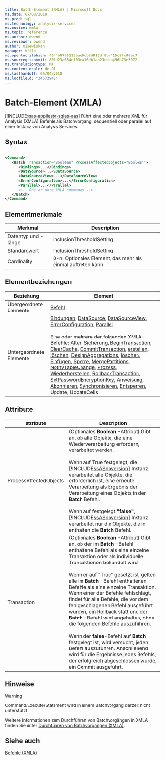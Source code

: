 ```yaml
---
title: Batch-Element (XMLA) | Microsoft Docs
ms.date: 05/08/2018
ms.prod: sql
ms.technology: analysis-services
ms.custom: xmla
ms.topic: reference
ms.author: owend
ms.reviewer: owend
author: minewiskan
manager: kfile
ms.openlocfilehash: 4644b8775212eae0cb6d912df9bc415c5fc96ec7
ms.sourcegitcommit: 808d23a654ef03ea16db1aa23edab496b73e5072
ms.translationtype: MT
ms.contentlocale: de-DE
ms.lasthandoff: 06/04/2018
ms.locfileid: "34573942"
---
```

# <a name="batch-element-xmla"></a>Batch-Element (XMLA)
[!INCLUDE[ssas-appliesto-sqlas-aas](../../../includes/ssas-appliesto-sqlas-aas.md)]
  Führt eine oder mehrere XML für Analysis (XMLA) Befehle als Batchvorgang, sequenziell oder parallel auf einer Instanz von Analysis Services.  
  
## <a name="syntax"></a>Syntax  
  
```xml  
  
<Command>  
   <Batch Transaction="Boolean" ProcessAffectedObjects="Boolean">  
      <Bindings>...</Bindings>  
      <DataSource>...</DataSource>  
      <DataSourceView>...</DataSourceView>  
      <ErrorConfiguration>...</ErrorConfiguration>  
      <Parallel>...</Parallel>  
      <!-- One or more XMLA commands -->  
   </Batch>  
</Command>  
```  
  
## <a name="element-characteristics"></a>Elementmerkmale  
  
|Merkmal|Description|  
|--------------------|-----------------|  
|Datentyp und -länge|InclusionThresholdSetting|  
|Standardwert|InclusionThresholdSetting|  
|Cardinality|0-n: Optionales Element, das mehr als einmal auftreten kann.|  
  
## <a name="element-relationships"></a>Elementbeziehungen  
  
|Beziehung|Element|  
|------------------|-------------|  
|Übergeordnete Elemente|[Befehl](../../../analysis-services/xmla/xml-elements-properties/command-element-xmla.md)|  
|Untergeordnete Elemente|[Bindungen](../../../analysis-services/xmla/xml-elements-properties/bindings-element-xmla.md), [DataSource](../../../analysis-services/xmla/xml-elements-properties/datasource-element-xmla.md), [DataSourceView](../../../analysis-services/xmla/xml-elements-properties/datasourceview-element-xmla.md), [ErrorConfiguration](../../../analysis-services/scripting/objects/errorconfiguration-element-assl.md), [Parallel](../../../analysis-services/xmla/xml-elements-properties/parallel-element-xmla.md)<br /><br /> Eine oder mehrere der folgenden XMLA-Befehle: [Alter](../../../analysis-services/xmla/xml-elements-commands/alter-element-xmla.md), [Sicherung](../../../analysis-services/xmla/xml-elements-commands/backup-element-xmla.md), [BeginTransaction](../../../analysis-services/xmla/xml-elements-commands/begintransaction-element-xmla.md), [ClearCache](../../../analysis-services/xmla/xml-elements-commands/clearcache-element-xmla.md), [ CommitTransaction](../../../analysis-services/xmla/xml-elements-commands/committransaction-element-xmla.md), [erstellen](../../../analysis-services/xmla/xml-elements-commands/create-element-xmla.md), [löschen](../../../analysis-services/xmla/xml-elements-commands/delete-element-xmla.md), [DesignAggregations](../../../analysis-services/xmla/xml-elements-commands/designaggregations-element-xmla.md), [löschen](../../../analysis-services/xmla/xml-elements-commands/drop-element-xmla.md), [Einfügen](../../../analysis-services/xmla/xml-elements-commands/insert-element-xmla.md), [Sperre](../../../analysis-services/xmla/xml-elements-commands/lock-element-xmla.md), [MergePartitions](../../../analysis-services/xmla/xml-elements-commands/mergepartitions-element-xmla.md), [NotifyTableChange](../../../analysis-services/xmla/xml-elements-commands/notifytablechange-element-xmla.md), [Prozess](../../../analysis-services/xmla/xml-elements-commands/process-element-xmla.md), [Wiederherstellen](../../../analysis-services/xmla/xml-elements-commands/restore-element-xmla.md), [RollbackTransaction](../../../analysis-services/xmla/xml-elements-commands/rollbacktransaction-element-xmla.md), [SetPasswordEncryptionKey](http://msdn.microsoft.com/en-us/fb262737-f0f4-4441-985e-3b2a94d00a9e), [Anweisung](../../../analysis-services/xmla/xml-elements-commands/statement-element-xmla.md), [Abonnieren](../../../analysis-services/xmla/xml-elements-commands/subscribe-element-xmla.md), [Synchronisieren](../../../analysis-services/xmla/xml-elements-commands/synchronize-element-xmla.md), [Entsperren](../../../analysis-services/xmla/xml-elements-commands/unlock-element-xmla.md), [Update](../../../analysis-services/xmla/xml-elements-commands/update-element-xmla.md), [UpdateCells](../../../analysis-services/xmla/xml-elements-commands/drop-element-xmla.md)|  
  
## <a name="attributes"></a>Attribute  
  
|attribute|Description|  
|---------------|-----------------|  
|ProcessAffectedObjects|(Optionales **Boolean** -Attribut) Gibt an, ob alle Objekte, die eine Wiederverarbeitung erfordern, verarbeitet werden.<br /><br /> Wenn auf True festgelegt, die [!INCLUDE[ssASnoversion](../../../includes/ssasnoversion-md.md)] Instanz verarbeitet alle Objekte, die erforderlich ist, eine erneute Verarbeitung als Ergebnis der Verarbeitung eines Objekts in der **Batch** Befehl.<br /><br /> Wenn auf festgelegt **"false"**, [!INCLUDE[ssASnoversion](../../../includes/ssasnoversion-md.md)] Instanz verarbeitet nur die Objekte, die in enthalten die **Batch** Befehl.|  
|Transaction|(Optionales **Boolean** -Attribut) Gibt an, ob der im **Batch** -Befehl enthaltene Befehl als eine einzelne Transaktion oder als individuelle Transaktionen behandelt wird.<br /><br /> Wenn er auf "True" gesetzt ist, gelten alle im **Batch** -Befehl enthaltenen Befehle als eine einzelne Transaktion. Wenn einer der Befehle fehlschlägt, findet für alle Befehle, die vor dem fehlgeschlagenen Befehl ausgeführt wurden, ein Rollback statt und der **Batch** -Befehl wird angehalten, ohne die folgenden Befehle auszuführen.<br /><br /> Wenn der **false**-Befehl auf **Batch** festgelegt ist, wird versucht, jeden Befehl auszuführen. Anschließend wird für die Ergebnisse jedes Befehls, der erfolgreich abgeschlossen wurde, ein Commit ausgeführt.|  
  
## <a name="remarks"></a>Hinweise  
  
> [!WARNING]  
>  Command/Execute/Statement wird in einem Batchvorgang derzeit nicht unterstützt.  
  
 Weitere Informationen zum Durchführen von Batchvorgängen in XMLA finden Sie unter [Durchführen von Batchvorgängen &#40;XMLA&#41;](../../../analysis-services/multidimensional-models-scripting-language-assl-xmla/performing-batch-operations-xmla.md).  
  
## <a name="see-also"></a>Siehe auch
 [Befehle &#40;XMLA&#41;](../../../analysis-services/xmla/xml-elements-commands/xml-elements-commands.md)  
  
  
